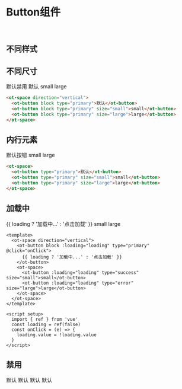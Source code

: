 # Button组件

<br>

## 不同样式

<playground-ide ref="demo1" editable-file-system line-numbers resizable />

## 不同尺寸

<div>
  <ot-space direction="vertical">
    <ot-button block disabled>默认禁用</ot-button>
    <ot-button block type="primary">默认</ot-button>
    <ot-button block type="primary" size="small">small</ot-button>
    <ot-button block type="primary" size="large">large</ot-button>
  </ot-space>
</div>

```html
<ot-space direction="vertical">
  <ot-button block type="primary">默认</ot-button>
  <ot-button block type="primary" size="small">small</ot-button>
  <ot-button block type="primary" size="large">large</ot-button>
</ot-space>
```

## 内行元素

<div>
  <ot-space>
    <ot-button type="primary">默认按钮</ot-button>
    <ot-button type="primary" size="small">small</ot-button>
    <ot-button type="primary" size="large">large</ot-button>
  </ot-space>
</div>

```html
<ot-space>
  <ot-button type="primary">默认</ot-button>
  <ot-button type="primary" size="small">small</ot-button>
  <ot-button type="primary" size="large">large</ot-button>
</ot-space>
```

## 加载中

<div>
  <ot-space direction="vertical">
    <ot-button block :loading="loading" type="primary" @click="onClick">
      {{ loading ? '加载中...' : '点击加载' }}
    </ot-button>
    <ot-space>
      <ot-button :loading="loading" type="success" size="small">small</ot-button>
      <ot-button :loading="loading" type="error" size="large">large</ot-button>
    </ot-space>
  </ot-space>
</div>

```vue
<template>
  <ot-space direction="vertical">
    <ot-button block :loading="loading" type="primary" @click="onClick">
      {{ loading ? '加载中...' : '点击加载' }}
    </ot-button>
    <ot-space>
      <ot-button :loading="loading" type="success" size="small">small</ot-button>
      <ot-button :loading="loading" type="error" size="large">large</ot-button>
    </ot-space>
  </ot-space>
</template>

<script setup>
  import { ref } from 'vue'
  const loading = ref(false)
  const onClick = (e) => {
    loading.value = !loading.value
  }
</script>
```

## 禁用
<ot-space direction="vertical">
  <ot-button block type="primary" disabled>默认</ot-button>
  <ot-button block type="success" disabled>默认</ot-button>
  <ot-button block type="warn" disabled>默认</ot-button>
  <ot-button block type="error" disabled>默认</ot-button>
</ot-space>

<script setup>
  import { ref, onMounted } from 'vue'

  const loading = ref(false)
  const onClick = (e) => {
    loading.value = !loading.value
  }

  const demo1 = ref()
  onMounted(() => {
    const a = 'demo1'
    import(`../html/button/${a}.html?raw`).then(value => {

      console.log('value', value)

    demo1.value.config = {
          files: {
            'index.html': {
              content: value.default
            }
          }
        }
    })
  })
</script>

<style>
  playground-ide {
   border-radius: 10px;
   overflow: hidden;
  }
</style>
